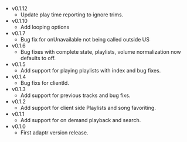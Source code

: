 - v0.1.12 
  - Update play time reporting to ignore trims.
- v0.1.10 
  - Add looping options 
- v0.1.7 
  - Bug fix for onUnavailable not being called outside US
- v0.1.6
  - Bug fixes with complete state, playlists, volume normalization now defaults to off.
- v0.1.5
  - Add support for playing playlists with index and bug fixes.
- v0.1.4
  - Bug fixs for clientId.
- v0.1.3
  - Add support for previous tracks and bug fixs.
- v0.1.2
  - Add support for client side Playlists and song favoriting.
- v0.1.1
  - Add support for on demand playback and search. 
- v0.1.0
  - First adaptr version release.
  
